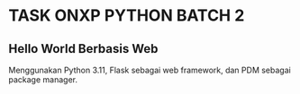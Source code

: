 # TASK ONXP PYTHON BATCH 2

## Hello World Berbasis Web

Menggunakan Python 3.11, Flask sebagai web framework, dan PDM sebagai package manager.